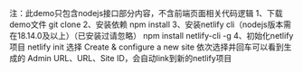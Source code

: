 注：此demo只包含nodejs接口部分内容，不含前端页面相关代码逻辑
1、下载demo文件
    git clone 
2、安装依赖
    npm install
3、安装netlify cli（nodejs版本需在18.14.0及以上）（已安装过请忽略）
    npm install netlify-cli -g
4、初始化netlify项目
    netlify init
        选择  Create & configure a new site
        依次选择并回车可以看到生成的 Admin URL、URL、Site ID，会自动link到新的netlify项目
